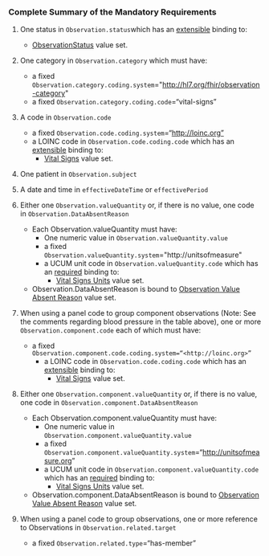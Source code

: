 ### Complete Summary of the Mandatory Requirements

1.  One status in `Observation.status`which has an [extensible](http://build.fhir.org/terminologies.html#extensible) binding to:
    -    [ObservationStatus] value set.
1.  One category in `Observation.category` which must have:
    -   a fixed `Observation.category.coding.system`="http://hl7.org/fhir/observation-category"
    -   a fixed `Observation.category.coding.code`=“vital-signs”

1.  A code in `Observation.code`
    -   a fixed `Observation.code.coding.system`=“http://loinc.org”
    -   a LOINC code in `Observation.code.coding.code` which has an [extensible](http://build.fhir.org/terminologies.html#extensible) binding to:
         -   [Vital Signs] value set.
                
1.  One patient in `Observation.subject`
1.  A date and time in `effectiveDateTime` or `effectivePeriod`
1.  Either one `Observation.valueQuantity` or, if there is no value, one code in `Observation.DataAbsentReason`
    -   Each Observation.valueQuantity must have:
        -   One numeric value in `Observation.valueQuantity.value`
        -   a fixed `Observation.valueQuantity.system`="http://unitsofmeasure"
        -   a UCUM unit code in `Observation.valueQuantity.code` which has an [required](http://build.fhir.org/terminologies.html#required) binding to:
             -   [Vital Signs Units] value set.
    -   Observation.DataAbsentReason is bound to [Observation Value
        Absent Reason] value set.

1.  When using a panel code to group component observations (Note: See
    the comments regarding blood pressure in the table above), one or
    more `Observation.component.code` each of which must have:
    -   a fixed
        `Observation.component.code.coding.system=“<http://loinc.org>”`
         -   a LOINC code in `Observation.code.coding.code` which has an [extensible](http://build.fhir.org/terminologies.html#extensible) binding to:
             -   [Vital Signs] value set.

1.  Either one `Observation.component.valueQuantity` or, if there is
    no value, one code in `Observation.component.DataAbsentReason`
    -   Each Observation.component.valueQuantity must have:
        -   One numeric value in
            `Observation.component.valueQuantity.value`
        -   a fixed `Observation.component.valueQuantity.system`=“<http://unitsofmeasure.org>”
        -   a UCUM unit code in
            `Observation.component.valueQuantity.code` which has an [required](http://build.fhir.org/terminologies.html#required) binding to:
             -   [Vital Signs Units] value set.
    -   Observation.component.DataAbsentReason is bound to [Observation
        Value Absent Reason] value set.

1.  When using a panel code to group observations, one or more reference
    to Observations in `Observation.related.target`
    -   a fixed `Observation.related.type`=“has-member”

 [Vital Signs]: valueset-us-core-observation-CCDAVitalSignResult.html
  [Vital Signs Units]: http://build.fhir.org/valueset-ucum-vitals-common.html
  [extensible bindings]: Implementation_Guide#Extensible_binding_for_CodeableConcept_Datatype "wikilink"
  [using multiple codes]: Implementation_Guide#Using_multiple_codes_with_CodeableConcept_Datatype "wikilink"
  [ObservationStatus]: http://build.fhir.org/valueset-observation-status.html
 [Observation Value Absent Reason]: http://build.fhir.org/valueset-observation-valueabsentreason.html

  